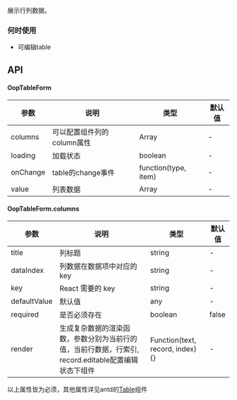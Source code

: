 
展示行列数据。

### 何时使用
-  可编辑table


## API

#### OopTableForm
| 参数 | 说明 | 类型 | 默认值 |
| --- | --- | --- | --- |
| columns | 可以配置组件列的column属性 | Array | - |
| loading | 加载状态 | boolean | - |
| onChange | table的change事件 | function(type, item) | - |
| value | 列表数据 | Array | - |

#### OopTableForm.columns
| 参数 | 说明 | 类型 | 默认值 |
| --- | --- | --- | --- |
| title | 列标题 | string | - |
| dataIndex | 列数据在数据项中对应的 key | string | - |
| key | React 需要的 key | string | - |
| defaultValue | 默认值 | any | - |
| required | 是否必须存在 | boolean | false |
| render | 生成复杂数据的渲染函数，参数分别为当前行的值，当前行数据，行索引, record.editable配置编辑状态下组件	 | Function(text, record, index) {} | - |

以上属性皆为必须，其他属性详见antd的[Table](https://ant.design/components/table-cn/)组件
